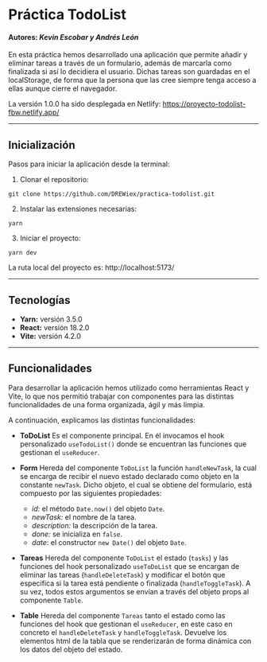 # Práctica TodoList

#### Autores: *Kevin Escobar y Andrés León*

En esta práctica hemos desarrollado una aplicación que permite añadir y eliminar tareas a través de un formulario, además de marcarla como finalizada si así lo decidiera el usuario. Dichas tareas son guardadas en el localStorage, de forma que la persona que las cree siempre tenga acceso a ellas aunque cierre el navegador.

La versión 1.0.0 ha sido desplegada en Netlify: https://proyecto-todolist-fbw.netlify.app/

---

## Inicialización

Pasos para iniciar la aplicación desde la terminal:

1. Clonar el repositorio:

~~~
git clone https://github.com/DREWiex/practica-todolist.git
~~~

2. Instalar las extensiones necesarias:

~~~
yarn
~~~

3. Iniciar el proyecto:

~~~
yarn dev
~~~

La ruta local del proyecto es: http://localhost:5173/

---

## Tecnologías

* **Yarn:** versión 3.5.0
* **React:** versión 18.2.0
* **Vite:** versión 4.2.0

---

## Funcionalidades

Para desarrollar la aplicación hemos utilizado como herramientas React y Vite, lo que nos permitió trabajar con componentes para las distintas funcionalidades de una forma organizada, ágil y más limpia.

A continuación, explicamos las distintas funcionalidades:

* **ToDoList**
Es el componente principal. En él invocamos el hook personalizado ```useTodoList()``` donde se encuentran las funciones que gestionan el ```useReducer```.

* **Form**
Hereda del componente ```ToDoList``` la función ```handleNewTask```, la cual se encarga de recibir el nuevo estado declarado como objeto en la constante ```newTask```. Dicho objeto, el cual se obtiene del formulario, está compuesto por las siguientes propiedades:
    * *id:* el método ```Date.now()``` del objeto ```Date```.
    * *newTask:* el nombre de la tarea.
    * *description:* la descripción de la tarea.
    * *done:* se inicializa en ```false```.
    * *date*: el constructor ```new Date()``` del objeto ```Date```.

* **Tareas**
Hereda del componente ```ToDoList``` el estado (```tasks```) y las funciones del hook personalizado ```useToDoList``` que se encargan de eliminar las tareas (```handleDeleteTask```) y modificar el botón que especifica si la tarea está pendiente o finalizada (```handleToggleTask```). A su vez, todos estos argumentos se envían a través del objeto props al componente ```Table```.

* **Table**
Hereda del componente ```Tareas``` tanto el estado como las funciones del hook que gestionan el ```useReducer```, en este caso en concreto el ```handleDeleteTask``` y ```handleToggleTask```. Devuelve los elementos html de la tabla que se renderizarán de forma dinámica con los datos del objeto del estado.

